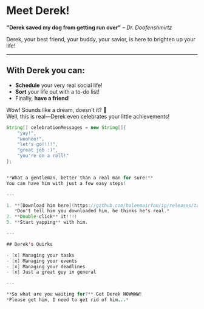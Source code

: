 # Meet Derek!

**"Derek saved my dog from getting run over"** – *Dr. Doofenshmirtz*

Derek, your best friend, your buddy, your savior, is here to brighten up your life!

---

## With Derek you can:

- **Schedule** your very real social life!
- **Sort** your life out with a to-do list!
- Finally, **have a friend**!

Wow! Sounds like a dream, doesn't it? 🫣  
Well, this is real—Derek even celebrates your little achievements!

```java
String[] celebrationMessages = new String[]{
    "yay!",
    "woohoo!",
    "let's go!!!!",
    "great job :)",
    "you're on a roll!"
};


**What a gentleman, better than a real man for sure!**  
You can have him with just a few easy steps!

---

1. **[Download him here](https://github.com/haleemairfan/ip/releases/tag/A-Release)**  
   *Don't tell him you downloaded him, he thinks he's real.*
2. **Double-click** it!!!!
3. **Start yapping** with him.

---

## Derek's Quirks

- [x] Managing your tasks
- [x] Managing your events
- [x] Managing your deadlines
- [x] Just a great guy in general

---

**So what are you waiting for?** Get Derek NOWWWW!  
*Please get him, I need to get rid of him...*
